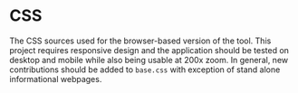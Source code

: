 CSS
================================================================================
The CSS sources used for the browser-based version of the tool. This project requires responsive design and the application should be tested on desktop and mobile while also being usable at 200x zoom. In general, new contributions should be added to `base.css` with exception of stand alone informational webpages.